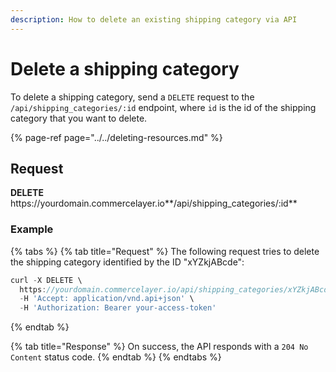 ```yaml
---
description: How to delete an existing shipping category via API
---
```


# Delete a shipping category

To delete a shipping category, send a `DELETE` request to the `/api/shipping_categories/:id` endpoint, where `id` is the id of the shipping category that you want to delete.

{% page-ref page="../../deleting-resources.md" %}

## Request

**DELETE** https://<i></i>yourdomain.commercelayer.io**/api/shipping_categories/:id**

### Example

{% tabs %}
{% tab title="Request" %}
The following request tries to delete the shipping category identified by the ID "xYZkjABcde":

```javascript
curl -X DELETE \
  https://yourdomain.commercelayer.io/api/shipping_categories/xYZkjABcde \
  -H 'Accept: application/vnd.api+json' \
  -H 'Authorization: Bearer your-access-token'
```
{% endtab %}

{% tab title="Response" %}
On success, the API responds with a `204 No Content` status code.
{% endtab %}
{% endtabs %}

